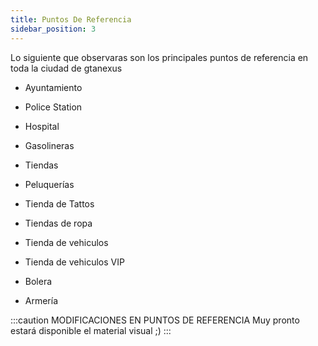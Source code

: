 ```yaml
---
title: Puntos De Referencia
sidebar_position: 3
---
```


Lo siguiente que observaras son los principales puntos de referencia en toda la ciudad de gtanexus

<!-- ![Ayunt]() -->
- Ayuntamiento
<!-- ![Craft]() -->
<!-- Crafting -->
<!-- ![LSPD]() -->
- Police Station
<!-- ![EMS]() -->
- Hospital
<!-- ![Gas_petrol]() -->
- Gasolineras
<!-- ![Shops]() -->
- Tiendas
<!-- ![Hair_Salon]() -->
- Peluquerías
<!-- ![Shop_Tattos]() -->
- Tienda de Tattos
<!-- ![Shops_Clothes]() -->
- Tiendas de ropa
<!-- ![Shops_vehicles]() -->
- Tienda de vehiculos
<!-- ![Shop_vehiclesVIP]() -->
- Tienda de vehiculos VIP
<!-- ![Bowling]() -->
- Bolera
<!-- ![Armery]() -->
- Armería




:::caution MODIFICACIONES EN PUNTOS DE REFERENCIA
Muy pronto estará disponible el material visual ;)
:::